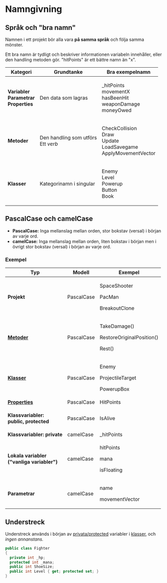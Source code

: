 # Namngivning

## Språk och "bra namn"

Namnen i ett projekt bör alla vara **på samma språk** och följa samma mönster.

Ett bra namn är tydligt och beskriver informationen variabeln innehåller, eller den handling metoden gör. "hitPoints" är ett bättre namn än "x".

| Kategori                                                                                        | Grundtanke                                          | Bra exempelnamn                                                                |
| ----------------------------------------------------------------------------------------------- | --------------------------------------------------- | ------------------------------------------------------------------------------ |
| <p><strong>Variabler</strong><br><strong>Parametrar</strong><br><strong>Properties</strong></p> | Den data som lagras                                 | <p>_hitPoints<br>movementX<br>hasBeenHit<br>weaponDamage<br>moneyOwed</p>      |
| **Metoder**                                                                                     | <p>Den handling som utförs<br>Ett <em>verb</em></p> | <p>CheckCollision<br>Draw<br>Update<br>LoadSavegame<br>ApplyMovementVector</p> |
| **Klasser**                                                                                     | Kategorinamn i singular                             | <p>Enemy<br>Level<br>Powerup<br>Button<br>Book</p>                             |

## PascalCase och camelCase

* **PascalCase:** Inga mellanslag mellan orden, stor bokstav (versal) i början av varje ord.
* **camelCase:** Inga mellanslag mellan orden, liten bokstav i början men i övrigt stor bokstav (versal) i början av varje ord.

### Exempel

| Typ                                                                                | Modell     | Exempel                                                          |
| ---------------------------------------------------------------------------------- | ---------- | ---------------------------------------------------------------- |
| **Projekt**                                                                        | PascalCase | <p>SpaceShooter</p><p>PacMan</p><p>BreakoutClone</p>             |
| [**Metoder**](../grundlaggande/metoder.md)                                         | PascalCase | <p>TakeDamage()</p><p>RestoreOriginalPosition()</p><p>Rest()</p> |
| [**Klasser**](../klasser-och-objektorientering/klasser-och-instanser.md)           | PascalCase | <p>Enemy</p><p>ProjectileTarget</p><p>PowerupBox</p>             |
| [**Properties**](../klasser-och-objektorientering/inkapsling-och-properties.md)    | PascalCase | HitPoints                                                        |
| <p><strong>Klassvariabler:</strong> <br><strong>public, protected</strong></p>     | PascalCase | IsAlive                                                          |
| **Klassvariabler: private**                                                        | camelCase  | \_hitPoints                                                      |
| <p><strong>Lokala variabler</strong><br><strong>("vanliga variabler")</strong></p> | camelCase  | <p>hitPoints</p><p>mana</p><p>isFloating</p>                     |
| **Parametrar**                                                                     | camelCase  | <p>name</p><p>movementVector</p>                                 |

## Understreck

Understreck används i början av [privata/protected](../klasser-och-objektorientering/public-private-och-protected.md) variabler i [klasser](../klasser-och-objektorientering/klasser-och-instanser.md), och _ingen annanstans._

```csharp
public class Fighter
{
  private int _hp;
  protected int _mana;
  public int ShoeSize;
  public int Level { get; protected set; }
}
```
